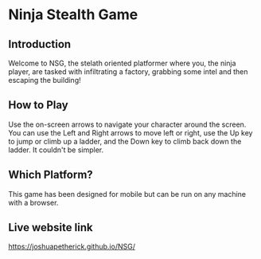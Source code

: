 # Ninja Stealth Game
## Introduction
Welcome to NSG, the stelath oriented platformer where you, the ninja player, are tasked with infiltrating a factory, grabbing some intel and then escaping the building!
## How to Play
Use the on-screen arrows to navigate your character around the screen. You can use the Left and Right arrows to move left or right, use the Up key to jump or climb up a ladder, and the Down key to climb back down the ladder. It couldn't be simpler. 
## Which Platform?
This game has been designed for mobile but can be run on any machine with a browser. 
## Live website link
https://joshuapetherick.github.io/NSG/